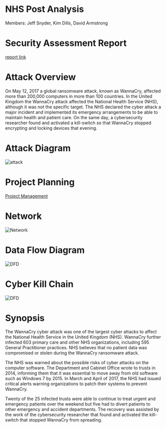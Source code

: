 # NHS Post Analysis
Members:
Jeff Snyder, Kim Dills, David Armstrong

# Security Assessment Report
[report link](https://docs.google.com/document/d/14-lKrWh_6GCyjQQn09apViVJaiKAdDxJJWTVF3VohT8/edit)

# Attack Overview
On May 12, 2017 a global ransomware attack, known as WannaCry, affected more than 200,000 computers in more than 100 countries. In the United Kingdom the WannaCry attack affected the National Health Service (NHS), although it was not the specific target. The NHS declared the cyber attack a major incident and implemented its emergency arrangements to be able to maintain health and patient care. On the same day, a cybersecurity researcher found and activated a kill-switch so that WannaCry stopped encrypting and locking devices that evening.

# Attack Diagram
![attack ](https://github.com/forexsnyder/NHSPostAnalysis/blob/feature/planning/images/Attack%20Diagram.jpg)

# Project Planning
[Project Management](https://github.com/forexsnyder/NHSPostAnalysis/projects/2)

# Network
![Network](https://github.com/forexsnyder/NHSPostAnalysis/blob/feature/planning/images/Network%20Diagram.JPG)

# Data Flow Diagram
![DFD](https://github.com/forexsnyder/NHSPostAnalysis/blob/feature/planning/images/NHS%20DFD.JPG)

# Cyber Kill Chain
![DFD](https://github.com/forexsnyder/NHSPostAnalysis/blob/feature/planning/images/Cyber%20Kill%20Chain.JPG)

# Synopsis
The WannaCry cyber attack was one of the largest cyber attacks to affect the National Health Service in the United Kingdom (NHS). WannaCry further infected 603 primary care and other NHS organizations, including 595 General Practitioner practices. NHS believes that no patient data was compromised or stolen during the WannaCry ransomware attack. 

The NHS was warned about the possible risks of cyber attacks on the computer software. The Department and Cabinet Office wrote to trusts in 2014, informing them that it was essential to move away from old software such as Windows 7 by 2015. In March and April of 2017, the NHS had issued critical alerts warning organizations to patch their systems to prevent WannaCry. 

Twenty of the 25 infected trusts were able to continue to treat urgent and emergency patients over the weekend but five had to divert patients to other emergency and accident departments. The recovery was assisted by the work of the cybersecurity researcher that found and activated the kill-switch that stopped WannaCry from spreading. 

